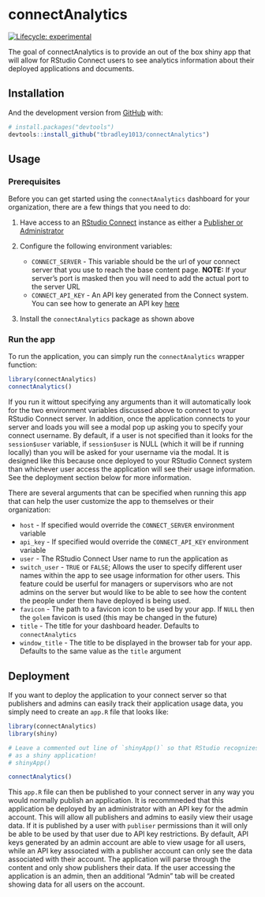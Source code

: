 
<!-- README.md is generated from README.Rmd. Please edit that file -->

# connectAnalytics

<!-- badges: start -->

[![Lifecycle:
experimental](https://img.shields.io/badge/lifecycle-experimental-orange.svg)](https://www.tidyverse.org/lifecycle/#experimental)
<!-- badges: end -->

The goal of connectAnalytics is to provide an out of the box shiny app
that will allow for RStudio Connect users to see analytics information
about their deployed applications and documents.

## Installation

And the development version from [GitHub](https://github.com/) with:

``` r
# install.packages("devtools")
devtools::install_github("tbradley1013/connectAnalytics")
```

## Usage

### Prerequisites

Before you can get started using the `connectAnalytics` dashboard for
your organization, there are a few things that you need to do:

1.  Have access to an [RStudio
    Connect](https://rstudio.com/products/connect/) instance as either a
    [Publisher or
    Administrator](http://pwdrstudio.water.gov/rsconnect/__docs__/admin/user-management.html#user-roles)

2.  Configure the following environment variables:
    
      - `CONNECT_SERVER` - This variable should be the url of your
        connect server that you use to reach the base content page.
        **NOTE:** If your server’s port is masked then you will need to
        add the actual port to the server URL
      - `CONNECT_API_KEY` - An API key generated from the Connect
        system. You can see how to generate an API key
        [here](https://docs.rstudio.com/connect/user/api-keys.html)

3.  Install the `connectAnalytics` package as shown above

### Run the app

To run the application, you can simply run the `connectAnalytics`
wrapper function:

``` r
library(connectAnalytics)
connectAnalytics()
```

If you run it wittout specifying any arguments than it will
automatically look for the two environment variables discussed above to
connect to your RStudio Connect server. In addition, once the
application connects to your server and loads you will see a modal pop
up asking you to specify your connect username. By default, if a user is
not specified than it looks for the `session$user` variable, if
`session$user` is NULL (which it will be if running locally) than you
will be asked for your username via the modal. It is designed like this
because once deployed to your RStudio Connect system than whichever user
access the application will see their usage information. See the
deployment section below for more information.

There are several arguments that can be specified when running this app
that can help the user customize the app to themselves or their
organization:

  - `host` - If specified would override the `CONNECT_SERVER`
    environment variable
  - `api_key` - If specified would override the `CONNECT_API_KEY`
    environment variable
  - `user` - The RStudio Connect User name to run the application as
  - `switch_user` - `TRUE` or `FALSE`; Allows the user to specify
    different user names within the app to see usage information for
    other users. This feature could be userful for managers or
    supervisors who are not admins on the server but would like to be
    able to see how the content the people under them have deployed is
    being used.
  - `favicon` - The path to a favicon icon to be used by your app. If
    `NULL` then the `golem` favicon is used (this may be changed in the
    future)
  - `title` - The title for your dashboard header. Defaults to
    `connectAnalytics`
  - `window_title` - The title to be displayed in the browser tab for
    your app. Defaults to the same value as the `title` argument

## Deployment

If you want to deploy the application to your connect server so that
publishers and admins can easily track their application usage data, you
simply need to create an `app.R` file that looks like:

``` r
library(connectAnalytics)
library(shiny)

# Leave a commented out line of `shinyApp()` so that RStudio recognizes the script
# as a shiny application!
# shinyApp()

connectAnalytics()
```

This `app.R` file can then be published to your connect server in any
way you would normally publish an application. It is recommneded that
this application be deployed by an administrator with an API key for the
admin account. This will allow all publishers and admins to easily view
their usage data. If it is published by a user with `publiser`
permissions than it will only be able to be used by that user due to API
key restrictions. By default, API keys generated by an admin account are
able to view usage for all users, while an API key associated with a
publisher account can only see the data associated with their account.
The application will parse through the content and only show publishers
their data. If the user accessing the application is an admin, then an
additional “Admin” tab will be created showing data for all users on the
account.
